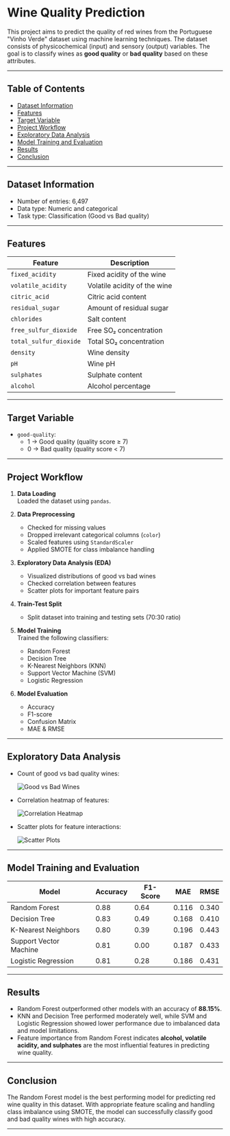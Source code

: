 
#  Wine Quality Prediction

This project aims to predict the quality of red wines from the Portuguese "Vinho Verde" dataset using machine learning techniques. The dataset consists of physicochemical (input) and sensory (output) variables. The goal is to classify wines as **good quality** or **bad quality** based on these attributes.

---

## Table of Contents
- [Dataset Information](#dataset-information)  
- [Features](#features)  
- [Target Variable](#target-variable)  
- [Project Workflow](#project-workflow)  
- [Exploratory Data Analysis](#exploratory-data-analysis)  
- [Model Training and Evaluation](#model-training-and-evaluation)  
- [Results](#results)  
- [Conclusion](#conclusion)  
  

---

## Dataset Information

- Number of entries: 6,497  
- Data type: Numeric and categorical  
- Task type: Classification (Good vs Bad quality)  

---

## Features

| Feature                  | Description |
|---------------------------|-------------|
| `fixed_acidity`           | Fixed acidity of the wine |
| `volatile_acidity`        | Volatile acidity of the wine |
| `citric_acid`             | Citric acid content |
| `residual_sugar`          | Amount of residual sugar |
| `chlorides`               | Salt content |
| `free_sulfur_dioxide`     | Free SO₂ concentration |
| `total_sulfur_dioxide`    | Total SO₂ concentration |
| `density`                 | Wine density |
| `pH`                      | Wine pH |
| `sulphates`               | Sulphate content |
| `alcohol`                 | Alcohol percentage |

---

## Target Variable

- `good-quality`:  
  - 1 → Good quality (quality score ≥ 7)  
  - 0 → Bad quality (quality score < 7)

---

## Project Workflow

1. **Data Loading**  
   Loaded the dataset using `pandas`.

2. **Data Preprocessing**  
   - Checked for missing values  
   - Dropped irrelevant categorical columns (`color`)  
   - Scaled features using `StandardScaler`  
   - Applied SMOTE for class imbalance handling

3. **Exploratory Data Analysis (EDA)**  
   - Visualized distributions of good vs bad wines  
   - Checked correlation between features  
   - Scatter plots for important feature pairs  

4. **Train-Test Split**  
   - Split dataset into training and testing sets (70:30 ratio)

5. **Model Training**  
   Trained the following classifiers:  
   - Random Forest  
   - Decision Tree  
   - K-Nearest Neighbors (KNN)  
   - Support Vector Machine (SVM)  
   - Logistic Regression

6. **Model Evaluation**  
   - Accuracy  
   - F1-score  
   - Confusion Matrix  
   - MAE & RMSE

---

## Exploratory Data Analysis

- Count of good vs bad quality wines:
  
  ![Good vs Bad Wines](images/good_bad_count.png)

- Correlation heatmap of features:
  
  ![Correlation Heatmap](images/correlation_heatmap.png)

- Scatter plots for feature interactions:
  
  ![Scatter Plots](images/scatter_plots.png)

---

## Model Training and Evaluation

| Model                     | Accuracy | F1-Score | MAE   | RMSE  |
|----------------------------|----------|----------|-------|-------|
| Random Forest              | 0.88     | 0.64     | 0.116 | 0.340 |
| Decision Tree              | 0.83     | 0.49     | 0.168 | 0.410 |
| K-Nearest Neighbors        | 0.80     | 0.39     | 0.196 | 0.443 |
| Support Vector Machine     | 0.81     | 0.00     | 0.187 | 0.433 |
| Logistic Regression        | 0.81     | 0.28     | 0.186 | 0.431 |



---

## Results

- Random Forest outperformed other models with an accuracy of **88.15%**.  
- KNN and Decision Tree performed moderately well, while SVM and Logistic Regression showed lower performance due to imbalanced data and model limitations.  
- Feature importance from Random Forest indicates **alcohol, volatile acidity, and sulphates** are the most influential features in predicting wine quality.

---

## Conclusion

The Random Forest model is the best performing model for predicting red wine quality in this dataset. With appropriate feature scaling and handling class imbalance using SMOTE, the model can successfully classify good and bad quality wines with high accuracy.

---












